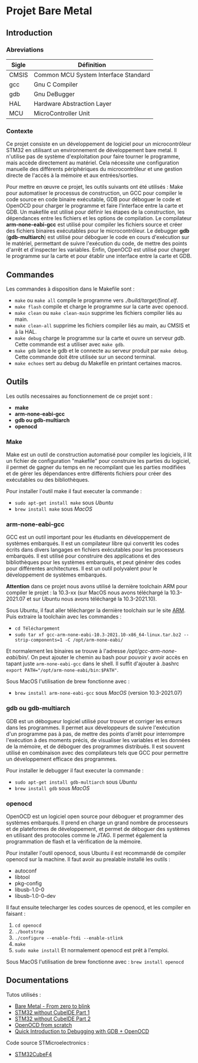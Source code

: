 # Projet Bare Metal

## Introduction
### Abreviations

| Sigle | Définition                           |
|-------|--------------------------------------|
| CMSIS | Common MCU System Interface Standard |
| gcc   | Gnu C Compiler                       |
| gdb   | Gnu DeBugger                         |
| HAL   | Hardware Abstraction Layer           |
| MCU   | MicroController Unit                 |

### Contexte
Ce projet consiste en un développement de logiciel pour un microcontrôleur STM32 en utilisant un environnement de développement bare metal. Il n'utilise pas de système d'exploitation pour faire tourner le programme, mais accède directement au matériel. Cela nécessite une configuration manuelle des différents périphériques du microcontrôleur et une gestion directe de l'accès à la mémoire et aux entrées/sorties.

Pour mettre en œuvre ce projet, les outils suivants ont été utilisés : Make pour automatiser le processus de construction, un GCC pour compiler le code source en code binaire exécutable, GDB pour déboguer le code et OpenOCD pour charger le programme et faire l'interface entre la carte et GDB. Un makefile est utilisé pour définir les étapes de la construction, les dépendances entre les fichiers et les options de compilation. Le compilateur **arm-none-eabi-gcc** est utilisé pour compiler les fichiers source et créer des fichiers binaires exécutables pour le microcontrôleur. Le debugger **gdb** (**gdb-multiarch**) est utilisé pour déboguer le code en cours d'exécution sur le matériel, permettant de suivre l'exécution du code, de mettre des points d'arrêt et d'inspecter les variables. Enfin, OpenOCD est utilisé pour charger le programme sur la carte et pour établir une interface entre la carte et GDB.

## Commandes

Les commandes à disposition dans le Makefile sont :
- `make` ou `make all` compile le programme vers *./build/target/final.elf*.
- `make flash` compile et charge le programme sur la carte avec openocd.
- `make clean` ou `make clean-main` supprime les fichiers compiler liés au main.
- `make clean-all` supprime les fichiers compiler liés au main, au CMSIS et à la HAL.
- `make debug` charge le programme sur la carte et ouvre un serveur *gdb*. Cette commande est a utiliser avec `make gdb`.
- `make gdb` lance le gdb et le connecte au serveur produit par `make debug`. Cette commande doit être utilisée sur un second terminal.
- `make echoes` sert au debug du Makefile en printant certaines macros.


## Outils 

Les outils necessaires au fonctionnement de ce projet sont :
- **make**
- **arm-none-eabi-gcc**
- **gdb ou gdb-multiarch**
- **openocd**

### Make
Make est un outil de construction automatisé pour compiler les logiciels, il lit un fichier de configuration "makefile" pour construire les parties du logiciel, il permet de gagner du temps en ne recompilant que les parties modifiées et de gérer les dépendances entre différents fichiers pour créer des exécutables ou des bibliothèques.

Pour installer l'outil make il faut executer la commande :
- `sudo apt-get install make` sous *Ubuntu*
- `brew install make` sous *MacOS*

### arm-none-eabi-gcc
GCC est un outil important pour les étudiants en développement de systèmes embarqués. Il est un compilateur libre qui convertit les codes écrits dans divers langages en fichiers exécutables pour les processeurs embarqués. Il est utilisé pour construire des applications et des bibliothèques pour les systèmes embarqués, et peut générer des codes pour différentes architectures. Il est un outil polyvalent pour le développement de systèmes embarqués.

**Attention** dans ce projet nous avons utilisé la dernière toolchain ARM pour compiler le projet : la 10.3-xx (sur MacOS nous avons téléchargé la 10.3-2021.07 et sur Ubuntu nous avons téléchargé la 10.3-2021.10).

Sous Ubuntu, il faut aller télécharger la dernière toolchain sur le site [ARM](https://developer.arm.com/downloads/-/gnu-rm). Puis extraire la toolchain avec les commandes :
- `cd Téléchargement`
- `sudo tar xf gcc-arm-none-eabi-10.3-2021.10-x86_64-linux.tar.bz2 --strip-components=1 -C /opt/arm-none-eabi/`

Et normalement les binaires se trouve à l'adresse */opt/gcc-arm-none-eabi/bin/*. On peut ajouter le chemin au bash pour pouvoir y avoir accès en tapant juste `arm-none-eabi-gcc` dans le shell. Il suffit d'ajouter à .bashrc `export PATH="/opt/arm-none-eabi/bin:$PATH"`.


Sous MacOS l'utilisation de brew fonctionne avec :
- `brew install arm-none-eabi-gcc` sous *MacOS* (version 10.3-2021.07)

### gdb ou gdb-multiarch
GDB est un débogueur logiciel utilisé pour trouver et corriger les erreurs dans les programmes. Il permet aux développeurs de suivre l'exécution d'un programme pas à pas, de mettre des points d'arrêt pour interrompre l'exécution à des moments précis, de visualiser les variables et les données de la mémoire, et de déboguer des programmes distribués. Il est souvent utilisé en combinaison avec des compilateurs tels que GCC pour permettre un développement efficace des programmes.

Pour installer le debugger il faut executer la commande :
- `sudo apt-get install gdb-multiarch` sous *Ubuntu*
- `brew install gdb` sous *MacOS*

### openocd
OpenOCD est un logiciel open source pour déboguer et programmer des systèmes embarqués. Il prend en charge un grand nombre de processeurs et de plateformes de développement, et permet de déboguer des systèmes en utilisant des protocoles comme le JTAG.  Il permet également la programmation de flash et la vérification de la mémoire.

Pour installer l'outil openocd, sous Ubuntu il est recommandé de compiler openocd sur la machine. Il faut avoir au prealable installé les outils :
- autoconf 
- libtool 
- pkg-config 
- libusb-1.0-0
- libusb-1.0-0-dev

Il faut ensuite telecharger les codes sources de openocd, et les compiler en faisant :
1. `cd openocd`
2. `./bootstrap`
3. `./configure --enable-ftdi --enable-stlink`
4. `make`
5. `sudo make install`
Et normalement openocd est prêt à l'emploi.

Sous MacOS l'utilisation de brew fonctionne avec :
`brew install openocd`

## Documentations

Tutos utilisés :
- [Bare Metal - From zero to blink](https://linuxembedded.fr/2021/02/bare-metal-from-zero-to-blink)
- [STM32 without CubeIDE Part 1](https://kleinembedded.com/stm32-without-cubeide-part-1-the-bare-necessities)
- [STM32 without CubeIDE Part 2](https://kleinembedded.com/stm32-without-cubeide-part-2-cmsis-make-and-clock-configuration/)
- [OpenOCD from scratch](https://www.linuxembedded.fr/2018/08/openocd-from-scratch)
- [Quick Introduction to Debugging with GDB + OpenOCD](https://engr523.github.io/gdb_instructions.html)

Code source STMicroelectronics : 
- [STM32CubeF4](https://github.com/STMicroelectronics/STM32CubeF4)
